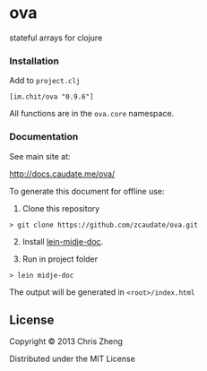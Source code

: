 # ova

stateful arrays for clojure

### Installation

Add to `project.clj`

    [im.chit/ova "0.9.6"]

All functions are in the `ova.core` namespace.

### Documentation

See main site at:

http://docs.caudate.me/ova/

To generate this document for offline use: 

  1. Clone this repository
  
    > git clone https://github.com/zcaudate/ova.git
  
  2. Install [lein-midje-doc](http://z.caudate.me/lein-midje-doc). 
  
  3. Run in project folder
  
    > lein midje-doc

The output will be generated in `<root>/index.html`


## License
Copyright © 2013 Chris Zheng

Distributed under the MIT License
